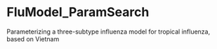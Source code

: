 # FluModel_ParamSearch
Parameterizing a three-subtype influenza model for tropical influenza, based on Vietnam
